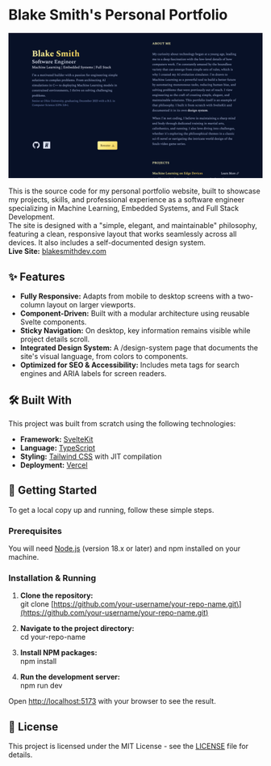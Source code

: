 # **Blake Smith's Personal Portfolio**

![Portfolio Screenshot](https://raw.githubusercontent.com/bsmith709/portfolio-site/main/static/Portfolio-Screenshot.png)

This is the source code for my personal portfolio website, built to showcase my projects, skills, and professional experience as a software engineer specializing in Machine Learning, Embedded Systems, and Full Stack Development.  
The site is designed with a "simple, elegant, and maintainable" philosophy, featuring a clean, responsive layout that works seamlessly across all devices. It also includes a self-documented design system.  
**Live Site:** [blakesmithdev.com](https://www.google.com/search?q=https://blakesmithdev.com)

## **✨ Features**

* **Fully Responsive:** Adapts from mobile to desktop screens with a two-column layout on larger viewports.  
* **Component-Driven:** Built with a modular architecture using reusable Svelte components.  
* **Sticky Navigation:** On desktop, key information remains visible while project details scroll.  
* **Integrated Design System:** A /design-system page that documents the site's visual language, from colors to components.  
* **Optimized for SEO & Accessibility:** Includes meta tags for search engines and ARIA labels for screen readers.

## **🛠️ Built With**

This project was built from scratch using the following technologies:

* **Framework:** [SvelteKit](https://kit.svelte.dev/)  
* **Language:** [TypeScript](https://www.typescriptlang.org/)  
* **Styling:** [Tailwind CSS](https://tailwindcss.com/) with JIT compilation  
* **Deployment:** [Vercel](https://vercel.com/)

## **🚀 Getting Started**

To get a local copy up and running, follow these simple steps.

### **Prerequisites**

You will need [Node.js](https://nodejs.org/) (version 18.x or later) and npm installed on your machine.

### **Installation & Running**

1. **Clone the repository:**  
   git clone \[https://github.com/your-username/your-repo-name.git\](https://github.com/your-username/your-repo-name.git)

2. **Navigate to the project directory:**  
   cd your-repo-name

3. **Install NPM packages:**  
   npm install

4. **Run the development server:**  
   npm run dev

Open [http://localhost:5173](https://www.google.com/search?q=http://localhost:5173) with your browser to see the result.

## **📄 License**

This project is licensed under the MIT License \- see the [LICENSE](https://www.google.com/search?q=LICENSE) file for details.